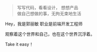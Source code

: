 > 写写代码，看看设计， 想想产品 <br>
> 做自己想做的事，无拘无束地生活

Hey，我是郭丽敏
职业是前端开发工程师

观察着这个世界和自己，也在这个世界沉浮着。

Take it easy！